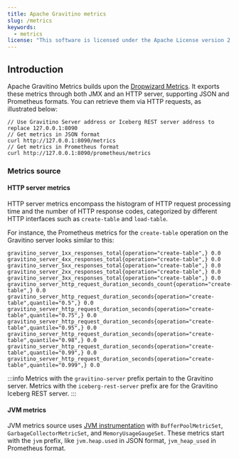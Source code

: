 ```yaml
---
title: Apache Gravitino metrics
slug: /metrics
keywords:
  - metrics
license: "This software is licensed under the Apache License version 2."
---
```


## Introduction

Apache Gravitino Metrics builds upon the [Dropwizard Metrics](https://metrics.dropwizard.io/).
It exports these metrics through both JMX and an HTTP server, supporting JSON and Prometheus formats.
You can retrieve them via HTTP requests, as illustrated below:

```shell
// Use Gravitino Server address or Iceberg REST server address to replace 127.0.0.1:8090
// Get metrics in JSON format
curl http://127.0.0.1:8090/metrics
// Get metrics in Prometheus format
curl http://127.0.0.1:8090/prometheus/metrics
```

### Metrics source

#### HTTP server metrics

HTTP server metrics encompass the histogram of HTTP request processing time
and the number of HTTP response codes, categorized by different HTTP interfaces
such as `create-table` and `load-table`.

For instance, the Prometheus metrics for the `create-table` operation
on the Gravitino server looks similar to this:

```text
gravitino_server_1xx_responses_total{operation="create-table",} 0.0
gravitino_server_4xx_responses_total{operation="create-table",} 0.0
gravitino_server_5xx_responses_total{operation="create-table",} 0.0
gravitino_server_2xx_responses_total{operation="create-table",} 0.0
gravitino_server_3xx_responses_total{operation="create-table",} 0.0
gravitino_server_http_request_duration_seconds_count{operation="create-table",} 0.0
gravitino_server_http_request_duration_seconds{operation="create-table",quantile="0.5",} 0.0
gravitino_server_http_request_duration_seconds{operation="create-table",quantile="0.75",} 0.0
gravitino_server_http_request_duration_seconds{operation="create-table",quantile="0.95",} 0.0
gravitino_server_http_request_duration_seconds{operation="create-table",quantile="0.98",} 0.0
gravitino_server_http_request_duration_seconds{operation="create-table",quantile="0.99",} 0.0
gravitino_server_http_request_duration_seconds{operation="create-table",quantile="0.999",} 0.0
```

:::info
Metrics with the `gravitino-server` prefix pertain to the Gravitino server.
Metrics with the `iceberg-rest-server` prefix are for the Gravitino Iceberg REST server.
:::

#### JVM metrics

JVM metrics source uses [JVM instrumentation](https://metrics.dropwizard.io/4.2.0/manual/jvm.html)
with `BufferPoolMetricSet`, `GarbageCollectorMetricSet`, and `MemoryUsageGaugeSet`.
These metrics start with the `jvm` prefix, like `jvm.heap.used` in JSON format,
`jvm_heap_used` in Prometheus format.

